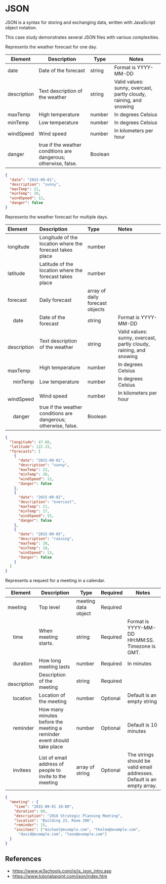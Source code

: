 # JSON
JSON is a syntax for storing and exchanging data, written with JavaScript object notation.

This case study demonstrates several JSON files with various complexities.

Represents the weather forecast for one day.

| Element | Description | Type | Notes |
|---- | --- | --- | --- |
| date | Date of the forecast | string | Format is YYYY-MM-DD |
| description | Text description of the weather | string | Valid values: sunny, overcast, partly cloudy, raining, and snowing |
| maxTemp | High temperature | number | In degrees Celsius |
| minTemp | Low temperature | number | In degrees Celsius |
| windSpeed | Wind speed | number | In kilometers per hour |
| danger | true if the weather conditions are dangerous; otherwise, false. | Boolean | |
```json
{
  "date": "2015-09-01",
  "description": "sunny",
  "maxTemp": 22,
  "minTemp": 20,
  "windSpeed": 12,
  "danger": false
}
```

Represents the weather forecast for multiple days.

| Element | Description | Type | Notes |
| :--- | :--- | :--- | :--- |
| longitude | Longitude of the location where the forecast takes place | number |  |
| latitude | Latitude of the location where the forecast takes place | number |  |
| forecast | Daily forecast | array of daily forecast objects |  |
| &nbsp; &nbsp; date | Date of the forecast | string | Format is YYYY-MM-DD|
| &nbsp; &nbsp; description | Text description of the weather | string | Valid values: sunny, overcast, partly cloudy, raining, and snowing |
| &nbsp; &nbsp; maxTemp | High temperature | number | In degrees Celsius |
| &nbsp; &nbsp; minTemp | Low temperature | number | In degrees Celsius |
| &nbsp; &nbsp; windSpeed | Wind speed | number | In kilometers per hour |
| &nbsp; &nbsp; danger | true if the weather conditions are dangerous; otherwise, false. | Boolean | |
```json
{
  "longitude": 47.60,
  "latitude": 122.33,
  "forecasts": [
    {
      "date": "2015-09-01",
      "description": "sunny",
      "maxTemp": 22,
      "minTemp": 20,
      "windSpeed": 12,
      "danger": false
    },
    {
      "date": "2015-09-02",
      "description": "overcast",
      "maxTemp": 21,
      "minTemp": 17,
      "windSpeed": 15,
      "danger": false
    },
    {
      "date": "2015-09-03",
      "description": "raining",
      "maxTemp": 20,
      "minTemp": 18,
      "windSpeed": 13,
      "danger": false
    }
  ]
}
```

Represents a request for a meeting in a calendar.

| Element | Description | Type | Required | Notes |
|---- | --- | --- | --- | --- |
| meeting | Top level | meeting data object | Required | |
| &nbsp; &nbsp; time | When meeting starts.  | string | Required | Format is YYYY-MM-DD HH:MM:SS. Timezone is GMT. |
| &nbsp; &nbsp; duration | How long meeting lasts | number | Required | In minutes |
| &nbsp; &nbsp; description | Description of the meeting | string | Required | |
| &nbsp; &nbsp; location | Location of the meeting | number | Optional | Default is an empty string |
| &nbsp; &nbsp; reminder | How many minutes before the meeting a reminder event should take place | number | Optional | Default is 10 minutes |
| &nbsp; &nbsp; invitees | List of email address of people to invite to the meeting | array of string | Optional | The strings should be valid email addresses. Default is an empty array. |

```json
{
  "meeting" : {
    "time": "2015-09-01 10:00",
    "duration": 60,
    "description": "2016 Strategic Planning Meeting",
    "location": "Building 23, Room 206",
    "reminder": 15,
    "invitees": ["michael@example.com", "thelma@example.com",
      "david@example.com", "leon@example.com"]
  }
}
```

## References
* https://www.w3schools.com/js/js_json_intro.asp
* https://www.tutorialspoint.com/json/index.htm


